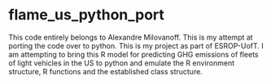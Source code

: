 # flame_us_python_port
This code entirely belongs to Alexandre Milovanoff. This is my attempt at porting the code over to python. This is my project as part of ESROP-UofT. I am attempting to bring this R model for predicting GHG emissions of fleets of light vehicles in the US to python and emulate the R environment structure, R functions and the established class structure.
